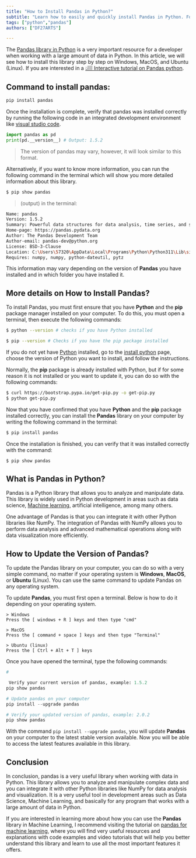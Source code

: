 ```yaml
---
title: "How to Install Pandas in Python?"
subtitle: "Learn how to easily and quickly install Pandas in Python. Follow our step-by-step guide to correctly set up Pandas."
tags: ["python","pandas"]
authors: ["DF27ARTS"]

---
```


The [Pandas library in Python](https://4geeks.com/lesson/intro-to-pandas) is a very important resource for a developer when working with a large amount of data in Python. In this article, we will see how to install this library step by step on Windows, MacOS, and Ubuntu (Linux). If you are interested in a [👆🏽 Interactive tutorial on Pandas python](https://4geeks.com/interactive-exercise/pandas-exercises-tutorial).

## Command to install pandas:

```bash
pip install pandas
```

Once the installation is complete, verify that pandas was installed correctly by running the following code in an integrated development environment like [visual studio code](https://code.visualstudio.com/docs).

```py
import pandas as pd
print(pd.__version__) # Output: 1.5.2
```

> The version of pandas may vary, however, it will look similar to this format.

Alternatively, if you want to know more information, you can run the following command in the terminal which will show you more detailed information about this library.

```bash
$ pip show pandas
```

> (output) in the terminal:


```bash
Name: pandas
Version: 1.5.2
Summary: Powerful data structures for data analysis, time series, and statistics
Home-page: https://pandas.pydata.org
Author: The Pandas Development Team
Author-email: pandas-dev@python.org
License: BSD-3-Clause
Location: C:\Users\57320\AppData\Local\Programs\Python\Python311\Lib\site-packages
Requires: numpy, numpy, python-dateutil, pytz
```

This information may vary depending on the version of **Pandas** you have installed and in which folder you have installed it.

## More details on How to Install Pandas?

To install Pandas, you must first ensure that you have **Python** and the **pip** package manager installed on your computer. To do this, you must open a terminal, then execute the following commands:

```bash
$ python --version # checks if you have Python installed

$ pip --version # Checks if you have the pip package installed
```

If you do not yet have [Python](https://4geeks.com/lesson/intro-to-python) installed, go to the [install python](https://www.python.org/downloads/) page, choose the version of Python you want to install, and follow the instructions.

Normally, the **pip** package is already installed with Python, but if for some reason it is not installed or you want to update it, you can do so with the following commands: 

```bash
$ curl https://bootstrap.pypa.io/get-pip.py -o get-pip.py
$ python get-pip.py
```

Now that you have confirmed that you have **Python** and the **pip** package installed correctly, you can install the **Pandas** library on your computer by writing the following command in the terminal:

```bash
$ pip install pandas
```

Once the installation is finished, you can verify that it was installed correctly with the command:

```bash
$ pip show pandas
```

## What is Pandas in Python?

Pandas is a Python library that allows you to analyze and manipulate data. This library is widely used in Python development in areas such as data science, [Machine learning](https://4geeksacademy.com/us/machine-learning-engineer/machine-learning-engineer), artificial intelligence, among many others.

One advantage of Pandas is that you can integrate it with other Python libraries like NumPy. The integration of Pandas with NumPy allows you to perform data analysis and advanced mathematical operations along with data visualization more efficiently.

## How to Update the Version of Pandas?

To update the Pandas library on your computer, you can do so with a very simple command, no matter if your operating system is **Windows**, **MacOS**, or **Ubuntu** (Linux). You can use the same command to update Pandas on any operating system.

To update **Pandas**, you must first open a terminal. Below is how to do it depending on your operating system.

```
> Windows
Press the [ windows + R ] keys and then type "cmd"

> MacOS
Press the [ command + space ] keys and then type "Terminal"

> Ubuntu (linux)
Press the [ Ctrl + Alt + T ] keys
```

Once you have opened the terminal, type the following commands:

```py
#

 Verify your current version of pandas, example: 1.5.2
pip show pandas

# Update pandas on your computer
pip install --upgrade pandas

# Verify your updated version of pandas, example: 2.0.2
pip show pandas
```

With the command `pip install --upgrade pandas`, you will update **Pandas** on your computer to the latest stable version available. Now you will be able to access the latest features available in this library.

## Conclusion

In conclusion, pandas is a very useful library when working with data in Python. This library allows you to analyze and manipulate complex data and you can integrate it with other Python libraries like NumPy for data analysis and visualization. It is a very useful tool in development areas such as Data Science, Machine Learning, and basically for any program that works with a large amount of data in Python.

If you are interested in learning more about how you can use the **Pandas** library in Machine Learning, I recommend visiting the tutorial on [pandas for machine learning](https://4geeks.com/interactive-exercise/pandas-exercises-tutorial), where you will find very useful resources and explanations with code examples and video tutorials that will help you better understand this library and learn to use all the most important features it offers.